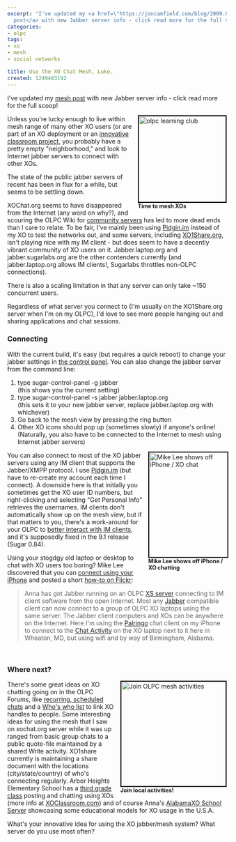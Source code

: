 ```yaml
---
excerpt: "I've updated my <a href=\"https://joncamfield.com/blog/2009.07/collaboration_and_the_xo_mesh.html\">mesh
  post</a> with new Jabber server info - click read more for the full scoop!\r\n"
categories:
- olpc
tags:
- xo
- mesh
- social networks

title: Use the XO Chat Mesh, Luke.
created: 1249483192
---
```

I've updated my <a href="https://joncamfield.com/blog/2009.07/collaboration_and_the_xo_mesh.html">mesh post</a> with new Jabber server info - click read more for the full scoop!
<!--break-->
<div style="float: right; margin-left: 10px; margin-bottom: 10px;"><a 
href="https://www.flickr.com/photos/dcmetroblogger/2026119441/in/set-72157594232448993/"><img src="https://www.olpcnews.com/images/olpc-lcdc-mesh.jpg" alt="olpc learning club" style="border: 2px solid rgb(0, 0, 0); width: 200px; height: 197px;"></a><br><span style="font-size: 0.9em; margin-top: 0px;"><b>Time to mesh XOs</b></span></div>

<p>Unless you're lucky enough to live within mesh range of many other XO users (or are part of an XO deployment or an <a href="https://roomtwelve.org">innovative classroom project</a>, you probably have a pretty empty "neighborhood," and look to Internet jabber servers to connect with other XOs. </p>

<p>The state of the public jabber servers of recent has been in flux for a while, but seems to be settling down.</p>

<p>XOChat.org seems to have disappeared from the Internet (any word on why?), and scouring the OLPC Wiki for <a 
href="https://wiki.laptop.org/go/Community_Jabber_Servers">community servers</a> has led to more dead ends than I care to relate. To be fair, I've mainly been using <a href="https://www.pidgin.im">Pidgin.im</a> instead of my XO to test the networks out, and some servers, including <a 
href="https://xoshare.org/mi/default.aspx">XO1Share.org</a>, isn't playing nice  with my IM client - but does seem to have a decently vibrant community of XO users on it.  Jabber.laptop.org and jabber.sugarlabs.org are the other contenders currently (and jabber.laptop.org allows IM clients!, Sugarlabs throttles non-OLPC connections).</p>

<p>There is also a scaling limitation in that any server can only take ~150 concurrent users.  </p>

<p>Regardless of what server you connect to (I'm usually on the XO1Share.org server when I'm on my OLPC),  I'd love to see more people hanging out and sharing applications and chat sessions.</p>

<h3>Connecting</h3>
<p>With the current build, it's easy (but requires a quick reboot) to change your jabber settings in <a href="https://wiki.laptop.org/go/Sugar_Control_Panel#Network">the 
control panel</a>. You can also change the jabber server from the command 
line:</p>
<ol>
  <li>type sugar-control-panel -g jabber<br />
    (this shows you the current setting)</li>
  <li>type sugar-control-panel -s jabber jabber.laptop.org<br />
    (this sets it to your new jabber server, replace jabber.laptop.org with whichever)</li>
  <li>Go back to the mesh view by pressing the ring button</li>
  <li>Other XO icons should pop up (sometimes slowly) if anyone's online! 
(Naturally, you also have to be connected to the Internet to mesh using Internet 
jabber servers)</li>
</ol>
<div style="float: right; margin-left: 10px; margin-bottom: 10px; width: 
180px;"><a href="https://www.flickr.com/photos/curiouslee/2976706457/"><img 
src="https://farm4.static.flickr.com/3203/2976706457_854aec1cfb_m.jpg" alt="Mike 
Lee shows off iPhone / XO chat" style="border: 2px solid rgb(0, 0, 0); width: 
180px; height: 240px;"></a><br><span style="font-size: 0.9em; margin-top: 
0px;"><b>Mike Lee shows off iPhone / XO chatting</b></span></div>
<p>You can also connect to most of the XO jabber servers using any IM client that supports the Jabber/XMPP 
protocol. I use  <a href="https://www.pidgin.im">Pidgin.im</a> (but have to re-create my account each time I connect). A downside here is that initially you sometimes get the XO user ID numbers, but right-clicking and selecting "Get Personal Info" retrieves the usernames.  IM clients don't automatically show up on the mesh view, but if that matters to you, there's a work-around for your OLPC to <a href="https://wiki.laptop.org/go/Jabber">better interact with IM clients</a>, and it's supposedly fixed in the 9.1 release (Sugar 0.84).</p>  

<p>Using your stogdgy old laptop or desktop to chat with XO users too boring?  Mike Lee discovered that you can <a href="https://www.olpcnews.com/forum/index.php?topic=3891.0">connect using  your iPhone</a> and posted a short <a href="https://www.flickr.com/photos/curiouslee/2976706457/">how-to on 
Flickr</a>:</p>
<blockquote>Anna has got Jabber running on an OLPC <a href="https://wiki.laptop.org/go/School_server" rel="nofollow">XS server</a> connecting to IM client software from the open Internet. Most any <a 
href="https://wiki.laptop.org/go/Jabber" rel="nofollow">Jabber</a> compatible client can now connect to a group of OLPC XO laptops using the same server. The Jabber client computers and XOs can be anywhere on the Internet. Here I'm using the <a href="https://www.palringo.com/" rel="nofollow">Palringo</a> chat client on my iPhone to connect to the <a href="https://wiki.laptop.org/go/Chat" rel="nofollow">Chat Activity</a> on the XO laptop next to it here in Wheaton, MD, but using wifi and by way of Birmingham, Alabama.</blockquote>

<br clear="right" />
<h3>Where next?</h3>
<div style="float: right; margin-left: 10px; margin-bottom: 10px;"><a 
href="https://flickr.com/photos/dcmetroblogger/2288483805/"><img 
src="https://farm4.static.flickr.com/3098/2288483805_45c0bce779_m.jpg" alt="Join OLPC mesh activities" style="border: 2px solid rgb(0, 0, 0); width: 240px; "></a><br><span style="font-size: 0.9em; margin-top: 0px;"><b>Join local activities!</b></span></div>

<p>There's some great ideas on XO chatting going on in the OLPC Forums, like <a href="https://olpcnews.com/forum/index.php?topic=2817.0" target="_blank">recurring, scheduled chats</a> and a <a href="https://olpcnews.com/forum/index.php?topic=2434.15" target="_blank">Who's who list</a> to link XO handles to people.  Some interesting ideas for using the mesh that I saw on xochat.org server while it was up ranged from basic group chats to a public quote-file maintained by a shared Write activity.  XO1share currently is maintaining a share document with the locations (city/state/country) of who's connecting regularly. Arbor Heights Elementary School has a <a href="https://www.roomtwelve.org">third grade class</a> posting and chatting using XOs (more info at <a href="https://xoclassroom.wikispaces.com">XOClassroom.com</a>) and of course Anna's <a href="https://alabamaxo.org">AlabamaXO School Server</a> showcasing some educational models for XO usage in the U.S.A.</p>

<p>What's your innovative idea for using the XO jabber/mesh system? What server do you use most often?</p>
